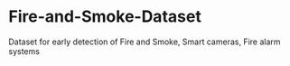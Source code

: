 # Fire-and-Smoke-Dataset
Dataset for early detection of Fire and Smoke, Smart cameras, Fire alarm systems
